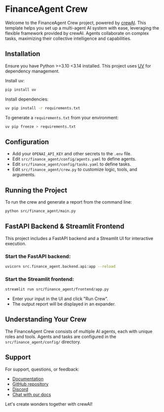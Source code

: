# FinanceAgent Crew

Welcome to the FinanceAgent Crew project, powered by [crewAI](https://crewai.com). This template helps you set up a multi-agent AI system with ease, leveraging the flexible framework provided by crewAI. Agents collaborate on complex tasks, maximizing their collective intelligence and capabilities.

## Installation

Ensure you have Python >=3.10 <3.14 installed. This project uses [UV](https://docs.astral.sh/uv/) for dependency management.

Install uv:
```bash
pip install uv
```

Install dependencies:
```bash
uv pip install -r requirements.txt
```

To generate a `requirements.txt` from your environment:
```bash
uv pip freeze > requirements.txt
```

## Configuration

- Add your `OPENAI_API_KEY` and other secrets to the `.env` file.
- Edit `src/finance_agent/config/agents.yaml` to define agents.
- Edit `src/finance_agent/config/tasks.yaml` to define tasks.
- Edit `src/finance_agent/crew.py` to customize logic, tools, and arguments.

## Running the Project

To run the crew and generate a report from the command line:
```bash
python src/finance_agent/main.py
```

## FastAPI Backend & Streamlit Frontend

This project includes a FastAPI backend and a Streamlit UI for interactive execution.

### Start the FastAPI backend:
```bash
uvicorn src.finance_agent.backend.api:app --reload
```

### Start the Streamlit frontend:
```bash
streamlit run src/finance_agent/frontend/app.py
```

- Enter your input in the UI and click "Run Crew".
- The output report will be displayed in an expander.

## Understanding Your Crew

The FinanceAgent Crew consists of multiple AI agents, each with unique roles and tools. Agents and tasks are configured in the `src/finance_agent/config/` directory.

## Support

For support, questions, or feedback:
- [Documentation](https://docs.crewai.com)
- [GitHub repository](https://github.com/joaomdmoura/crewai)
- [Discord](https://discord.com/invite/X4JWnZnxPb)
- [Chat with our docs](https://chatg.pt/DWjSBZn)

Let's create wonders together with crewAI!